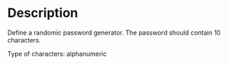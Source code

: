 # Description

Define a randomic password generator.
The password should contain 10 characters.

Type of characters: alphanumeric